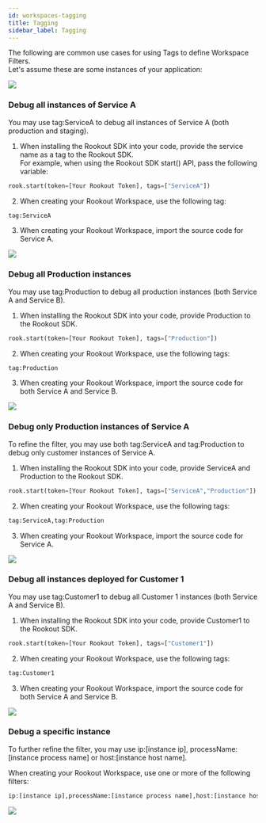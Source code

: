```yaml
---
id: workspaces-tagging
title: Tagging
sidebar_label: Tagging
---
```


The following are common use cases for using Tags to define Workspace Filters.  
Let's assume these are some instances of your application:

<img src="/img/screenshots/tagging_1.png" />  

### Debug all instances of Service A

You may use tag:ServiceA to debug all instances of Service A (both production and staging).

1. When installing the Rookout SDK into your code, provide the service name as a tag to the Rookout SDK.  
For example, when using the Rookout SDK start() API, pass the following variable:
```python
rook.start(token=[Your Rookout Token], tags=["ServiceA"])
```
2. When creating your Rookout Workspace, use the following tag:
```python
tag:ServiceA
```

3. When creating your Rookout Workspace, import the source code for Service A.

<img src="/img/screenshots/tagging_2.png" />

### Debug all Production instances

You may use tag:Production to debug all production instances (both Service A and Service B).

1. When installing the Rookout SDK into your code, provide Production to the Rookout SDK.  
```python
rook.start(token=[Your Rookout Token], tags=["Production"])
```
2. When creating your Rookout Workspace, use the following tags:
```python
tag:Production
```

3. When creating your Rookout Workspace, import the source code for both Service A and Service B.

<img src="/img/screenshots/tagging_4.png" />

### Debug only Production instances of Service A

To refine the filter, you may use both tag:ServiceA and tag:Production to debug only customer instances of Service A.

1. When installing the Rookout SDK into your code, provide ServiceA and Production to the Rookout SDK.  
```python
rook.start(token=[Your Rookout Token], tags=["ServiceA","Production"])
```
2. When creating your Rookout Workspace, use the following tags:
```python
tag:ServiceA,tag:Production
```

3. When creating your Rookout Workspace, import the source code for Service A.

<img src="/img/screenshots/tagging_3.png" />

### Debug all instances deployed for Customer 1

You may use tag:Customer1 to debug all Customer 1 instances (both Service A and Service B).

1. When installing the Rookout SDK into your code, provide Customer1 to the Rookout SDK.  
```python
rook.start(token=[Your Rookout Token], tags=["Customer1"])
```
2. When creating your Rookout Workspace, use the following tags:
```python
tag:Customer1
```

3. When creating your Rookout Workspace, import the source code for both Service A and Service B.

<img src="/img/screenshots/tagging_5.png" />

### Debug a specific instance

To further refine the filter, you may use ip:[instance ip], processName:[instance process name] or host:[instance host name].

When creating your Rookout Workspace, use one or more of the following filters:
```python
ip:[instance ip],processName:[instance process name],host:[instance host name]
```

<img src="/img/screenshots/tagging_6.png" />
